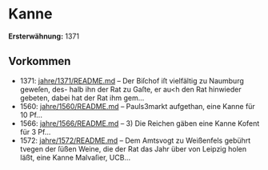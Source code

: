 # Kanne

**Ersterwähnung:** 1371

## Vorkommen
- 1371: [jahre/1371/README.md](../jahre/1371/README.md) – Der Biſchof iſt vielfältig zu Naumburg geweſen, des-
halb ihn der Rat zu Gaſte, er au<h den Rat hinwieder
gebeten, dabei hat der Rat ihm gem...
- 1560: [jahre/1560/README.md](../jahre/1560/README.md) – Pauls3markt aufgethan, eine Kanne für 10 Pf...
- 1566: [jahre/1566/README.md](../jahre/1566/README.md) – 3) Die Reichen gäben eine Kanne Kofent für 3 Pf...
- 1572: [jahre/1572/README.md](../jahre/1572/README.md) – Dem Amtsvogt zu Weißenfels gebührt tvegen der
ſüßen Weine, die der Rat das Jahr über von Leipzig
holen läßt, eine Kanne Malvaſier, UCB...
